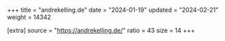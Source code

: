 +++
title = "andrekelling.de"
date = "2024-01-19"
updated = "2024-02-21"
weight = 14342

[extra]
source = "https://andrekelling.de/"
ratio = 43
size = 14
+++

